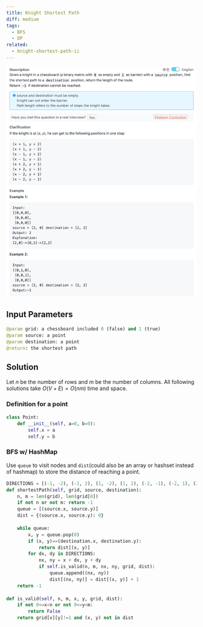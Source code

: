 ```yaml
---
title: Knight Shortest Path
diff: medium
tags:
  - BFS
  - DP
related:
  - knight-shortest-path-ii
---
```


<img class="medium-zoom" src="/algo/knight-shortest-path.png" alt="https://www.lintcode.com/problem/knight-shortest-path">

## Input Parameters

```py
@param grid: a chessboard included 0 (false) and 1 (true)
@param source: a point
@param destination: a point
@return: the shortest path
```

## Solution

Let $n$ be the number of rows and $m$ be the number of columns. All following solutions take $O(V + E) = O(nm)$ time and space.

### Definition for a point

```py
class Point:
    def __init__(self, a=0, b=0):
        self.x = a
        self.y = b
```

### BFS w/ HashMap

Use `queue` to visit nodes and `dist`(could also be an array or hashset instead of hashmap) to store the distance of reaching a point.

```py
DIRECTIONS = [(-1, -2), (-1, 2), (1, -2), (1, 2), (-2, -1), (-2, 1), (2, -1), (2, 1)]
def shortestPath(self, grid, source, destination):
    n, m = len(grid), len(grid[0])
    if not n or not m: return -1
    queue = [(source.x, source.y)]
    dist = {(source.x, source.y): 0}

    while queue:
        x, y = queue.pop(0)
        if (x, y)==(destination.x, destination.y):
            return dist[(x, y)]
        for dx, dy in DIRECTIONS:
            nx, ny = x + dx, y + dy
            if self.is_valid(n, m, nx, ny, grid, dist):
                queue.append((nx, ny))
                dist[(nx, ny)] = dist[(x, y)] + 1
    return -1

def is_valid(self, n, m, x, y, grid, dist):
    if not 0<=x<n or not 0<=y<m:
        return False
    return grid[x][y]!=1 and (x, y) not in dist
```
